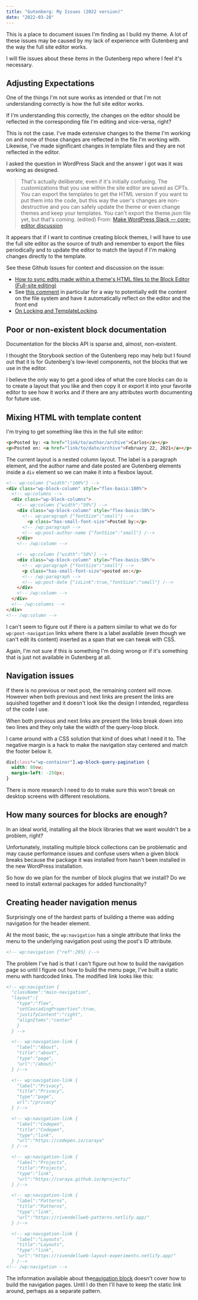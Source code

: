 ```yaml
---
title: "Gutenberg: My Issues (2022 version)"
date: "2022-03-28"
---
```


This is a place to document issues I'm finding as I build my theme. A lot of these issues may be caused by my lack of experience with Gutenberg and the way the full site editor works.

I will file issues about these items in the Gutenberg repo where I feel it's necessary.

## Adjusting Expectations

One of the things I'm not sure works as intended or that I'm not understanding correctly is how the full site editor works.

If I'm understanding this correctly, the changes on the editor should be reflected in the corresponding file I'm editing and vice-versa, right?

This is not the case. I've made extensive changes to the theme I'm working on and none of those changes are reflected in the file I'm working with. Likewise, I've made significant changes in template files and they are not reflected in the editor.

I asked the question in WordPress Slack and the answer I got was it was working as designed.

> That's actually deliberate, even if it's initially confusing. The customizations that you use within the site editor are saved as CPTs. You can export the templates to get the HTML version if you want to put them into the code, but this way the user's changes are non-destructive and you can safely update the theme or even change themes and keep your templates. You can't export the theme.json file yet, but that's coming. (edited) From: [Make WordPress Slack — core-editor discussion](https://wordpress.slack.com/archives/C02QB2JS7/p1644781268400009)

It appears that if I want to continue creating block themes, I will have to use the full site editor as the source of truth and remember to export the files periodically and to update the editor to match the layout if I'm making changes directly to the template.

See these Github Issues for context and discussion on the issue:

- [How to sync edits made within a theme's HTML files to the Block Editor (Full-site editing)](https://github.com/WordPress/gutenberg/issues/22469)
- See [this comment](https://github.com/WordPress/gutenberg/issues/22469#issuecomment-669210648) in particular for a way to potentially edit the content on the file system and have it automatically reflect on the editor and the front end
- [On Locking and TemplateLocking](https://github.com/WordPress/gutenberg/issues/29864).

## Poor or non-existent block documentation

Documentation for the blocks API is sparse and, almost, non-existent.

I thought the Storybook section of the Gutenberg repo may help but I found out that it is for Gutenberg's low-level components, not the blocks that we use in the editor.

I believe the only way to get a good idea of what the core blocks can do is to create a layout that you like and then copy it or export it into your favorite editor to see how it works and if there are any attributes worth documenting for future use.

## Mixing HTML with template content

I'm trying to get something like this in the full site editor:

```html
<p>Posted by: <a href="link/to/author/archive">Carlos</a></p>
<p>Posted on: <a href="link/to/date/archive">February 22, 2021</a></p>
```

The current layout is a nested column layout. The label is a paragraph element, and the author name and date posted are Gutenberg elements inside a `div` element so we can make it into a flexbox layout.

```html
<!-- wp:column {"width":"100%"} -->
<div class="wp-block-column" style="flex-basis:100%">
  <!-- wp:columns -->
  <div class="wp-block-columns">
    <!-- wp:column {"width":"50%"} -->
    <div class="wp-block-column" style="flex-basis:50%">
      <!-- wp:paragraph {"fontSize":"small"} -->
        <p class="has-small-font-size">Posted by:</p>
      <!-- /wp:paragraph -->
      <!-- wp:post-author-name {"fontSize":"small"} /-->
    </div>
    <!-- /wp:column -->

    <!-- wp:column {"width":"50%"} -->
    <div class="wp-block-column" style="flex-basis:50%">
      <!-- wp:paragraph {"fontSize":"small"} -->
      <p class="has-small-font-size">posted on:</p>
      <!-- /wp:paragraph -->
      <!-- wp:post-date {"isLink":true,"fontSize":"small"} /-->
    </div>
    <!-- /wp:column -->
  </div>
  <!-- /wp:columns -->
</div>
<!-- /wp:column -->
```

I can't seem to figure out if there is a pattern similar to what we do for `wp:post-navigation` links where there is a label available (even though we can't edit its content) inserted as a span that we can tweak with CSS.

Again, I'm not sure if this is something I'm doing wrong or if it's something that is just not available in Gutenberg at all.

## Navigation issues

If there is no previous or next post, the remaining content will move. However when both previous and next links are present the links are squished together and it doesn't look like the design I intended, regardless of the code I use.

When both previous and next links are present the links break down into two lines and they only take the width of the query-loop block.

I came around with a CSS solution that kind of does what I need it to. The negative margin is a hack to make the navigation stay centered and match the footer below it.

```css
div[class*="wp-container"].wp-block-query-pagination {
  width: 80vw;
  margin-left: -250px;  
}
```

There is more research I need to do to make sure this won't break on desktop screens with different resolutions.

## How many sources for blocks are enough?

In an ideal world, installing all the block libraries that we want wouldn't be a problem, right?

Unfortunately, installing multiple block collections can be problematic and may cause performance issues and confuse users when a given block breaks because the package it was installed from hasn't been installed in the new WordPress installation.

So how do we plan for the number of block plugins that we install? Do we need to install external packages for added functionality?

## Creating header navigation menus

Surprisingly one of the hardest parts of building a theme was adding navigation for the header element.

At the most basic, the `wp:navigation` has a single attribute that links the menu to the underlying navigation post using the post's ID attribute.

```html
<!-- wp:navigation {"ref":295} /-->
```

The problem I've had is that I can't figure out how to build the navigation page so until I figure out how to build the menu page, I've built a static menu with hardcoded links. The modified link looks like this:

```html
<!-- wp:navigation {
  "className":"main-navigation",
  "layout":{
    "type":"flex",
    "setCascadingProperties":true,
    "justifyContent":"right",
    "alignItems":"center"
    }
  } -->

  <!-- wp:navigation-link {
    "label":"About",
    "title":"about",
    "type":"page",
    "url":"/about/"
  } /-->

  <!-- wp:navigation-link {
    "label":"Privacy",
    "title":"Privacy",
    "type":"page",
    url":"/privacy"
  } /-->

  <!-- wp:navigation-link {
    "label":"Codepen",
    "title":"Codepen",
    "type":"link",
    "url":"https://codepen.io/caraya"
  } /-->

  <!-- wp:navigation-link {
    "label":"Projects",
    "title":"Projects",
    "type":"link",
    "url":"https://caraya.github.io/mprojects/"
  } /-->

  <!-- wp:navigation-link {
    "label":"Patterns",
    "title":"Patterns",
    "type":"link",
    "url":"https://rivendellweb-patterns.netlify.app/"
  } /-->

  <!-- wp:navigation-link {
    "label":"Layouts",
    "title":"Layouts",
    "type":"link",
    "url":"https://rivendellweb-layout-experiments.netlify.app/"
  } /-->
<!-- /wp:navigation -->
```

The information available about the[navigation block](https://make.wordpress.org/core/2022/01/07/the-new-navigation-block/) doesn't cover how to build the navigation pages. Until I do then I'll have to keep the static link around, perhaps as a separate pattern.
